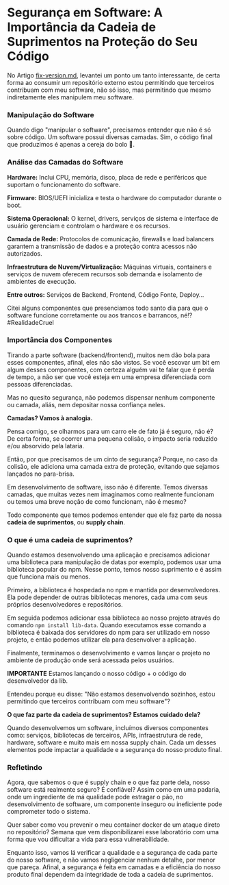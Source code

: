 # Segurança em Software: A Importância da Cadeia de Suprimentos na Proteção do Seu Código

No Artigo [fix-version.md](../../container/fix-version/fix-version.md), levantei um ponto um tanto interessante, de certa forma ao consumir um repositório externo estou permitindo que terceiros contribuam com meu software, não só isso, mas permitindo que mesmo indiretamente eles manipulem meu software.

### Manipulação do Software

Quando digo "manipular o software", precisamos entender que não é só sobre código. Um software possui diversas camadas. Sim, o código final que produzimos é apenas a cereja do bolo 🎂.

### Análise das Camadas do Software

**Hardware:** Inclui CPU, memória, disco, placa de rede e periféricos que suportam o funcionamento do software.

**Firmware:** BIOS/UEFI inicializa e testa o hardware do computador durante o boot.

**Sistema Operacional:** O kernel, drivers, serviços de sistema e interface de usuário gerenciam e controlam o hardware e os recursos.

**Camada de Rede:** Protocolos de comunicação, firewalls e load balancers garantem a transmissão de dados e a proteção contra acessos não autorizados.

**Infraestrutura de Nuvem/Virtualização:** Máquinas virtuais, containers e serviços de nuvem oferecem recursos sob demanda e isolamento de ambientes de execução.

**Entre outros:** Serviços de Backend, Frontend, Código Fonte, Deploy…

Citei alguns componentes que presenciamos todo santo dia para que o software funcione corretamente ou aos trancos e barrancos, né!? #RealidadeCruel

### Importância dos Componentes

Tirando a parte software (backend/frontend), muitos nem dão bola para esses componentes, afinal, eles não são vistos. Se você escovar um bit em algum desses componentes, com certeza alguém vai te falar que é perda de tempo, a não ser que você esteja em uma empresa diferenciada com pessoas diferenciadas.

Mas no quesito segurança, não podemos dispensar nenhum componente ou camada, aliás, nem depositar nossa confiança neles.

**Camadas? Vamos à analogia.**

Pensa comigo, se olharmos para um carro ele de fato já é seguro, não é? De certa forma, se ocorrer uma pequena colisão, o impacto seria reduzido e/ou absorvido pela lataria.

Então, por que precisamos de um cinto de segurança? Porque, no caso da colisão, ele adiciona uma camada extra de proteção, evitando que sejamos lançados no para-brisa.

Em desenvolvimento de software, isso não é diferente. Temos diversas camadas, que muitas vezes nem imaginamos como realmente funcionam ou temos uma breve noção de como funcionam, não é mesmo?

Todo componente que temos podemos entender que ele faz parte da nossa **cadeia de suprimentos**, ou **supply chain**.

### O que é uma cadeia de suprimentos?

Quando estamos desenvolvendo uma aplicação e precisamos adicionar uma biblioteca para manipulação de datas por exemplo, podemos usar uma biblioteca popular do npm. Nesse ponto, temos nosso suprimento e é assim que funciona mais ou menos.

Primeiro, a biblioteca é hospedada no npm e mantida por desenvolvedores. Ela pode depender de outras bibliotecas menores, cada uma com seus próprios desenvolvedores e repositórios. 

Em seguida podemos adicionar essa biblioteca ao nosso projeto através do comando `npm install lib-data`. Quando executamos esse comando a biblioteca é baixada dos servidores do npm para ser utilizado em nosso projeto, e então podemos utilizar ela para desenvolver a aplicação. 

Finalmente, terminamos o desenvolvimento e vamos lançar o projeto no ambiente de produção onde será acessada pelos usuários. 

**IMPORTANTE** Estamos lançando o nosso código + o código do desenvolvedor da lib. 

Entendeu porque eu disse: "Não estamos desenvolvendo sozinhos, estou permitindo que terceiros contribuam com meu software"?

**O que faz parte da cadeia de suprimentos? Estamos cuidado dela?**

Quando desenvolvemos um software, incluímos diversos componentes como: serviços, bibliotecas de terceiros, APIs, infraestrutura de rede, hardware, software e muito mais em nossa supply chain. Cada um desses elementos pode impactar a qualidade e a segurança do nosso produto final.

### Refletindo

Agora, que sabemos o que é supply chain e o que faz parte dela, nosso software está realmente seguro? É confiável? Assim como em uma padaria, onde um ingrediente de má qualidade pode estragar o pão, no desenvolvimento de software, um componente inseguro ou ineficiente pode comprometer todo o sistema.

Quer saber como vou prevenir o meu container docker de um ataque direto no repositório? Semana que vem disponibilizarei esse laboratório com uma forma que vou dificultar a vida para essa vulnerabilidade.

Enquanto isso, vamos lá verificar a qualidade e a segurança de cada parte do nosso software, e não vamos negligenciar nenhum detalhe, por menor que pareça. Afinal, a segurança é feita em camadas e a eficiência do nosso produto final dependem da integridade de toda a cadeia de suprimentos.

